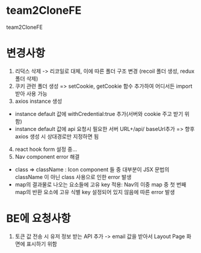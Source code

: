 # team2CloneFE

team2CloneFE

# 변경사항

1. 리덕스 삭제 -> 리코일로 대체, 이에 따른 폴더 구조 변경 (recoil 폴더 생성, redux 폴더 삭제)
2. 쿠키 관련 폴더 생성 => setCookie, getCookie 함수 추가하여 어디서든 import받아 사용 가능
3. axios instance 생성

- instance default 값에 withCredential:true 추가(서버와 cookie 주고 받기 위함)
- instance default 값에 api 요청시 필요한 서버 URL+/api/ baseUrl추가 => 향후 axios 생성 시 상대경로만 지정하면 됨

4. react hook form 설정 중...
5. Nav component error 해결

- class => className : Icon component 들 중 대부분이 JSX 문법의 className 이 아닌 class 사용으로 인한 error 발생
- map의 결과물로 나오는 요소들에 고유 key 적용: Nav의 이중 map 중 첫 번째 map의 반환 요소에 고유 식별 key 설정되어 있지 않음에 따른 error 발생

# BE에 요청사항

1. 토큰 값 전송 시 유저 정보 받는 API 추가 -> email 값을 받아서 Layout Page 화면에 표시하기 위함
